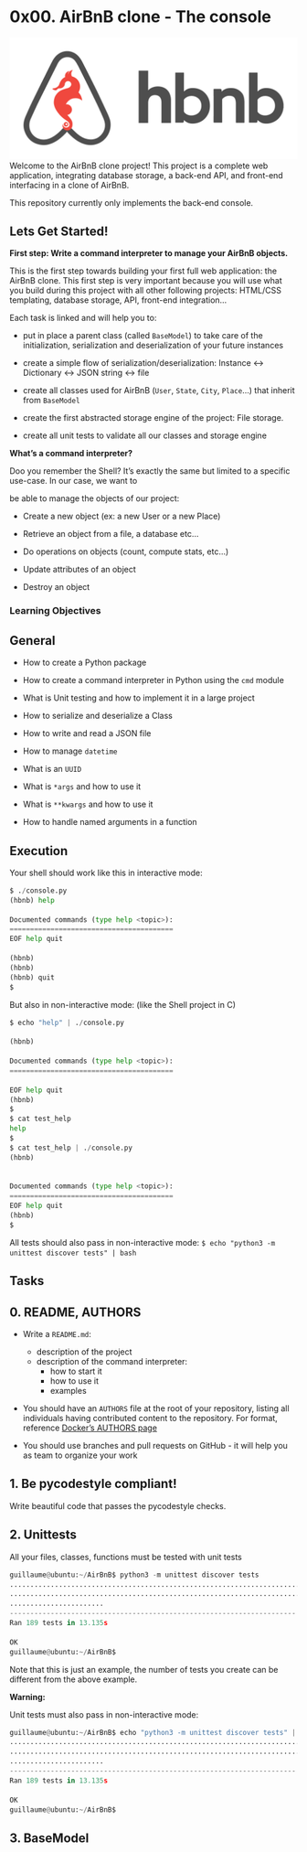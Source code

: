 # 0x00. AirBnB clone - The console

![HolBnB clone](./hBnB.png)
Welcome to the AirBnB clone project! This project is a complete web application, integrating database storage,
a back-end API, and front-end interfacing in a clone of AirBnB.

This repository currently only implements the back-end console.

## Lets Get Started!

**First step: Write a command interpreter to manage your AirBnB objects.**

This is the first step towards building your first full web application: the AirBnB clone. This first step is very important because you will use what you build during this project with all other following projects: HTML/CSS templating, database storage, API, front-end integration…

Each task is linked and will help you to:

- put in place a parent class (called `BaseModel`) to take care of the initialization, serialization and deserialization of your future instances

- create a simple flow of serialization/deserialization: Instance <-> Dictionary <-> JSON string <-> file
- create all classes used for AirBnB (`User`, `State`, `City`, `Place`…) that inherit from `BaseModel`
- create the first abstracted storage engine of the project: File storage.
- create all unit tests to validate all our classes and storage engine

**What’s a command interpreter?**

Doo you remember the Shell? It’s exactly the same but limited to a specific use-case. In our case, we want to

be able to manage the objects of our project:

- Create a new object (ex: a new User or a new Place)

- Retrieve an object from a file, a database etc…

- Do operations on objects (count, compute stats, etc…)

- Update attributes of an object

- Destroy an object

### Learning Objectives

## General

- How to create a Python package
- How to create a command interpreter in Python using the `cmd` module

- What is Unit testing and how to implement it in a large project

- How to serialize and deserialize a Class

- How to write and read a JSON file

- How to manage `datetime`

- What is an `UUID`

- What is `*args` and how to use it

- What is `**kwargs` and how to use it

- How to handle named arguments in a function

## Execution

Your shell should work like this in interactive mode:

```Python
$ ./console.py
(hbnb) help

Documented commands (type help <topic>):
========================================
EOF help quit

(hbnb)
(hbnb)
(hbnb) quit
$
```

But also in non-interactive mode: (like the Shell project in C)

```Python
$ echo "help" | ./console.py

(hbnb)

Documented commands (type help <topic>):
========================================

EOF help quit
(hbnb)
$
$ cat test_help
help
$
$ cat test_help | ./console.py
(hbnb)


Documented commands (type help <topic>):
========================================
EOF help quit
(hbnb)
$

```

All tests should also pass in non-interactive mode: `$ echo "python3 -m unittest discover tests" | bash`

## Tasks

## 0. README, AUTHORS

- Write a `README.md`:

  - description of the project
  - description of the command interpreter:
    - how to start it
    - how to use it
    - examples

- You should have an `AUTHORS` file at the root of your repository, listing all individuals having contributed content to the repository. For format, reference [Docker’s AUTHORS page](https://github.com/moby/moby/blob/master/AUTHORS)

- You should use branches and pull requests on GitHub - it will help you as team to organize your work

## 1. Be pycodestyle compliant!

Write beautiful code that passes the pycodestyle checks.

## 2. Unittests

All your files, classes, functions must be tested with unit tests

```Python
guillaume@ubuntu:~/AirBnB$ python3 -m unittest discover tests
...................................................................................
...................................................................................
.......................
----------------------------------------------------------------------
Ran 189 tests in 13.135s

OK
guillaume@ubuntu:~/AirBnB$
```

Note that this is just an example, the number of tests you create can be different from the above example.

**Warning:**

Unit tests must also pass in non-interactive mode:

```Python
guillaume@ubuntu:~/AirBnB$ echo "python3 -m unittest discover tests" | bash
...................................................................................
...................................................................................
.......................
----------------------------------------------------------------------
Ran 189 tests in 13.135s

OK
guillaume@ubuntu:~/AirBnB$
```

## 3. BaseModel
